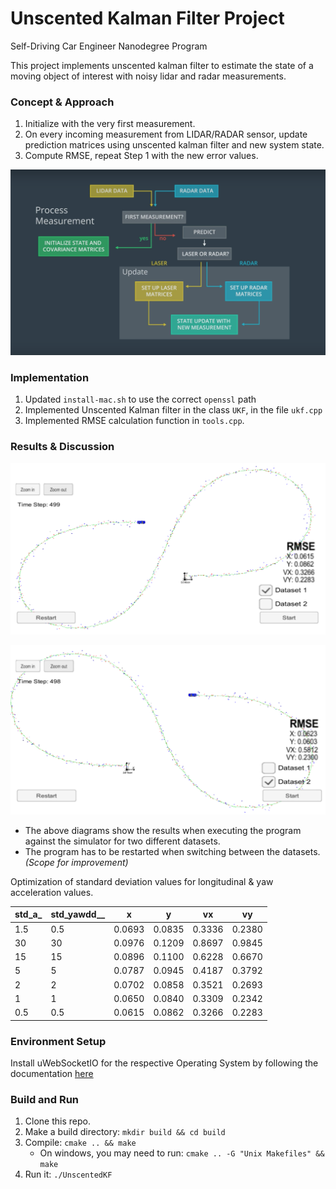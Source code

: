 # Unscented Kalman Filter Project

Self-Driving Car Engineer Nanodegree Program

This project implements unscented kalman filter to estimate the state of a moving object of interest with noisy lidar and radar measurements. 

### Concept & Approach

1. Initialize with the very first measurement.
2. On every incoming measurement from LIDAR/RADAR sensor, update prediction matrices using unscented kalman filter and new system state.
3. Compute RMSE, repeat Step 1 with the new error values.

![Process Flow Diagram](./process-flow-diagram.png)


### Implementation

1. Updated `install-mac.sh` to use the correct `openssl` path
2. Implemented Unscented Kalman filter in the class `UKF`, in the file `ukf.cpp`
4. Implemented RMSE calculation function in `tools.cpp`.

### Results & Discussion

![Results for dataset 1](./result-dataset-1.png)

![Results for dataset 2](./result-dataset-2.png)

* The above diagrams show the results when executing the program against the simulator for two different datasets.
* The program has to be restarted when switching between the datasets. _(Scope for improvement)_

Optimization of standard deviation values for longitudinal & yaw acceleration values. 

|  std_a_  |  std_yawdd__  |   x      | y      | vx     | vy     |
|----------|---------------|----------|--------|--------|--------|
|  1.5     |  0.5          |   0.0693 | 0.0835 | 0.3336 | 0.2380 |
|  30      |  30           |   0.0976 | 0.1209 | 0.8697 | 0.9845 |
|  15      |  15           |   0.0896 | 0.1100 | 0.6228 | 0.6670 |
|  5       |  5            |   0.0787 | 0.0945 | 0.4187 | 0.3792 |
|  2       |  2            |   0.0702 | 0.0858 | 0.3521 | 0.2693 |
|  1       |  1            |   0.0650 | 0.0840 | 0.3309 | 0.2342 |
|  0.5     |  0.5          |   0.0615 | 0.0862 | 0.3266 | 0.2283 |


### Environment Setup

Install uWebSocketIO for the respective Operating System by following the documentation [here](https://classroom.udacity.com/nanodegrees/nd013/parts/40f38239-66b6-46ec-ae68-03afd8a601c8/modules/0949fca6-b379-42af-a919-ee50aa304e6a/lessons/f758c44c-5e40-4e01-93b5-1a82aa4e044f/concepts/23d376c7-0195-4276-bdf0-e02f1f3c665d)

### Build and Run 

1. Clone this repo.
2. Make a build directory: `mkdir build && cd build`
3. Compile: `cmake .. && make` 
   * On windows, you may need to run: `cmake .. -G "Unix Makefiles" && make`
4. Run it: `./UnscentedKF `
